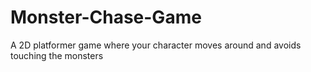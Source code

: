 # Monster-Chase-Game
A 2D platformer game where your character moves around and avoids touching the monsters
